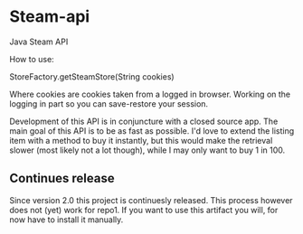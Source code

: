 Steam-api
=========

Java Steam API

How to use: 

StoreFactory.getSteamStore(String cookies)

Where cookies are cookies taken from a logged in browser. Working on the logging in part so you can save-restore your session. 

Development of this API is in conjuncture with a closed source app. The main goal of this API is to be as fast as possible. I'd love to extend the listing item with a method to buy it instantly, but this would make the retrieval slower (most likely not a lot though), while I may only want to buy 1 in 100. 


Continues release
-----------------
Since version 2.0 this project is continuesly released. This process however does not (yet) work for repo1. If you want to use this artifact you will, for now have to install it manually. 